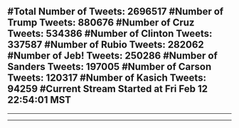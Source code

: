 #Total Number of Tweets: 2696517 
#Number of Trump Tweets: 880676
#Number of Cruz Tweets: 534386
#Number of Clinton Tweets: 337587
#Number of Rubio Tweets: 282062
#Number of Jeb! Tweets: 250286
#Number of Sanders Tweets: 197005
#Number of Carson Tweets: 120317
#Number of Kasich Tweets: 94259
#Current Stream Started at Fri Feb 12 22:54:01 MST
---
---
---
